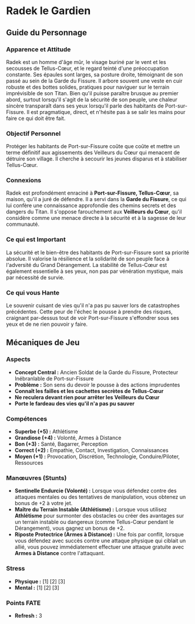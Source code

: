 # Radek le Gardien

## Guide du Personnage

### Apparence et Attitude
Radek est un homme d'âge mûr, le visage buriné par le vent et les secousses de Tellus-Cœur, et le regard teinté d'une préoccupation constante. Ses épaules sont larges, sa posture droite, témoignant de son passé au sein de la Garde du Fissure. Il arbore souvent une veste en cuir robuste et des bottes solides, pratiques pour naviguer sur le terrain imprévisible de son Titan. Bien qu'il puisse paraître brusque au premier abord, surtout lorsqu'il s'agit de la sécurité de son peuple, une chaleur sincère transparaît dans ses yeux lorsqu'il parle des habitants de Port-sur-Fissure. Il est pragmatique, direct, et n'hésite pas à se salir les mains pour faire ce qui doit être fait.

### Objectif Personnel
Protéger les habitants de Port-sur-Fissure coûte que coûte et mettre un terme définitif aux agissements des Veilleurs du Cœur qui menacent de détruire son village. Il cherche à secourir les jeunes disparus et à stabiliser Tellus-Cœur.

### Connexions
Radek est profondément enraciné à **Port-sur-Fissure, Tellus-Cœur**, sa maison, qu'il a juré de défendre. Il a servi dans la **Garde du Fissure**, ce qui lui confère une connaissance approfondie des chemins secrets et des dangers du Titan. Il s'oppose farouchement aux **Veilleurs du Cœur**, qu'il considère comme une menace directe à la sécurité et à la sagesse de leur communauté.

### Ce qui est Important
La sécurité et le bien-être des habitants de Port-sur-Fissure sont sa priorité absolue. Il valorise la résilience et la solidarité de son peuple face à l'adversité du Grand Dérangement. La stabilité de Tellus-Cœur est également essentielle à ses yeux, non pas par vénération mystique, mais par nécessité de survie.

### Ce qui vous Hante
Le souvenir cuisant de vies qu'il n'a pas pu sauver lors de catastrophes précédentes. Cette peur de l'échec le pousse à prendre des risques, craignant par-dessus tout de voir Port-sur-Fissure s'effondrer sous ses yeux et de ne rien pouvoir y faire.

## Mécaniques de Jeu

### Aspects

*   **Concept Central :** Ancien Soldat de la Garde du Fissure, Protecteur Inébranlable de Port-sur-Fissure
*   **Problème :** Son sens du devoir le pousse à des actions imprudentes
*   **Connaît les failles et les cachettes secrètes de Tellus-Cœur**
*   **Ne reculera devant rien pour arrêter les Veilleurs du Cœur**
*   **Porte le fardeau des vies qu'il n'a pas pu sauver**

### Compétences

*   **Superbe (+5) :** Athlétisme
*   **Grandiose (+4) :** Volonté, Armes à Distance
*   **Bon (+3) :** Santé, Bagarrer, Perception
*   **Correct (+2) :** Empathie, Contact, Investigation, Connaissances
*   **Moyen (+1) :** Provocation, Discrétion, Technologie, Conduire/Piloter, Ressources

### Manœuvres (Stunts)

*   **Sentinelle Endurcie (Volonté) :** Lorsque vous défendez contre des attaques mentales ou des tentatives de manipulation, vous obtenez un bonus de +2 à votre jet.
*   **Maître du Terrain Instable (Athlétisme) :** Lorsque vous utilisez **Athlétisme** pour surmonter des obstacles ou créer des avantages sur un terrain instable ou dangereux (comme Tellus-Cœur pendant le Dérangement), vous gagnez un bonus de +2.
*   **Riposte Protectrice (Armes à Distance) :** Une fois par conflit, lorsque vous défendez avec succès contre une attaque physique qui ciblait un allié, vous pouvez immédiatement effectuer une attaque gratuite avec **Armes à Distance** contre l'attaquant.

### Stress

*   **Physique :** [1] [2] [3]
*   **Mental :** [1] [2] [3]

### Points FATE

*   **Refresh :** 3